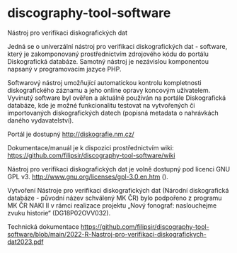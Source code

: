 # discography-tool-software
Nástroj pro verifikaci diskografických dat

Jedná se o univerzální nástroj pro verifikaci diskografických dat - software, který je zakomponovaný prostřednictvím zdrojového kódu do portálu Diskografická databáze. Samotný nástroj je nezávislou komponentou napsaný v programovacím jazyce PHP. 

Softwarový nástroj umožňující automatickou kontrolu kompletnosti diskografického záznamu a jeho online opravy koncovým uživatelem. Vyvinutý software byl ověřen a aktuálně používán na portále Diskografická databáze, kde je možné funkcionalitu testovat na vytvořených či importovaných diskografických datech (popisná metadata o nahrávkách daného vydavatelství).

Portál je dostupný http://diskografie.nm.cz/

Dokumentace/manuál je k dispozici prostřednictvím wiki: https://github.com/filipsir/discography-tool-software/wiki

Nástroj pro verifikaci diskografických dat je volně dostupný pod licenci GNU GPL v3. http://www.gnu.org/licenses/gpl-3.0.en.htm ().

Vytvoření Nástroje pro verifikaci diskografických dat (Národní diskografická databáze - původní název schválený MK ČR) bylo podpořeno z programu MK ČR NAKI II v rámci realizace projektu „Nový fonograf: naslouchejme zvuku historie“ (DG18P02OVV032).

Technická dokumentace https://github.com/filipsir/discography-tool-software/blob/main/2022-R-Nastroj-pro-verifikaci-diskografickych-dat2023.pdf
